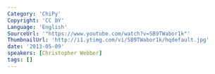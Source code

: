 ```yaml
---
Category: 'ChiPy'
Copyright: 'CC BY'
Language: 'English'
SourceUrl: '"https://www.youtube.com/watch?v=SB9TWabor1k"'
ThumbnailUrl: 'http://i1.ytimg.com/vi/SB9TWabor1k/hqdefault.jpg'
date: '2013-05-09'
speakers: [Christopher Webber]
tags: []
---
```


